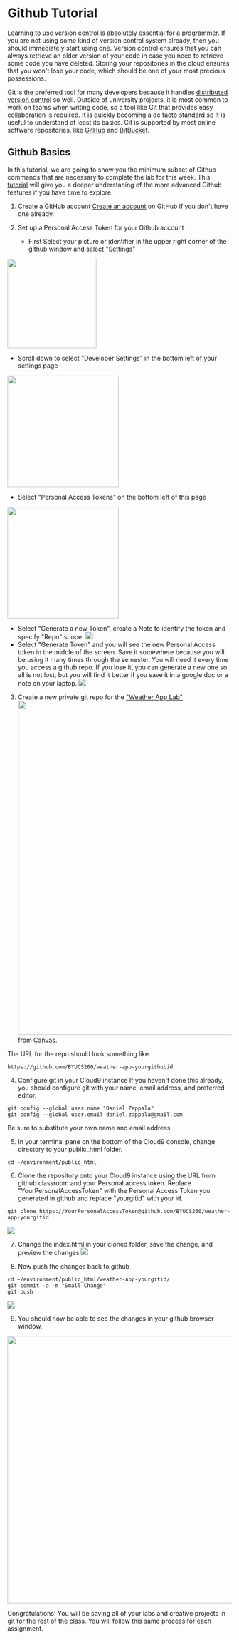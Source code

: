 # Github Tutorial
Learning to use version control is absolutely essential for a programmer. If you are not using some kind of version control system already, then you should immediately start using one. Version control ensures that you can always retrieve an older version of your code in case you need to retrieve some code you have deleted. Storing your repositories in the cloud ensures that you won't lose your code, which should be one of your most precious possessions. 

Git is the preferred tool for many developers because it handles [distributed version control](http://git-scm.com/book/en/Getting-Started-About-Version-Control) so well. Outside of university projects, it is most common to work on teams when writing code, so a tool like Git that provides easy collaboration is required. It is quickly becoming a de facto standard so it is useful to understand at least its basics. Git is supported by most online software repositories, like [GitHub](https://github.com/) and [BitBucket](https://bitbucket.org/).

## Github Basics
In this tutorial, we are going to show you the minimum subset of Github commands that are necessary to complete the lab for this week.  This [tutorial](github-advanced.md) will give you a deeper understaning of the more advanced Github features if you have time to explore.

1. Create a GitHub account
[Create an account](https://github.com/signup) on GitHub if you don't have one already.

2. Set up a Personal Access Token for your Github account
   - First Select your picture or identifier in the upper right corner of the github window and select "Settings"
<img src="images/githubsettings.png" width="200" />

   - Scroll down to select "Developer Settings" in the bottom left of your settings page
<img src="images/githubdevelopersettings.png" width="250" />

   - Select "Personal Access Tokens" on the bottom left of this page
<img src="images/githubpersonalaccess.png" width="250" />

   - Select "Generate a new Token", create a Note to identify the token and specify "Repo" scope.
![](images/githubnewtoken.png)   
   - Select "Generate Token" and you will see the new Personal Access token in the middle of the screen.  Save it somewhere because you will be using it many times through the semester.  You will need it every time you access a github repo.  If you lose it, you can generate a new one so all is not lost, but you will find it better if you save it in a google doc or a note on your laptop.
![](images/githubtoken.png)    

3. Create a new private git repo for the ["Weather App Lab"](https://byu.instructure.com/courses/15698/assignments/598439?module_item_id=1334017)
<img src="images/githubclassroom.png" width="750" /> from Canvas.

The URL for the repo should look something like 
```
https://github.com/BYUCS260/weather-app-yourgithubid
```
4. Configure git in your Cloud9 instance
If you haven't done this already, you should configure git with your name, email address, and preferred editor.
```
git config --global user.name "Daniel Zappala"
git config --global user.email daniel.zappala@gmail.com
```
Be sure to substitute your own name and email address.

5. In your terminal pane on the bottom of the Cloud9 console, change directory to your public_html folder.
```
cd ~/environment/public_html
```

6. Clone the repository onto your Cloud9 instance using the URL from github classroom and your Personal access token. Replace "YourPersonalAccessToken" with the Personal Access Token you generated in github and replace "yourgitid" with your id.
```
git clone https://YourPersonalAccessToken@github.com/BYUCS260/weather-app-yourgitid
```
![](images/githubclone.png) 

7. Change the index.html in your cloned folder, save the change, and preview the changes
![](images/change.png) 

8. Now push the changes back to github
```
cd ~/environment/public_html/weather-app-yourgitid/
git commit -a -m "Small Change"
git push
```
![](images/push.png) 

9. You should now be able to see the changes in your github browser window.
<img src="images/smallchange.png" width="600" />


Congratulations!  You will be saving all of your labs and creative projects in git for the rest of the class.  You will follow this same process for each assignment.

